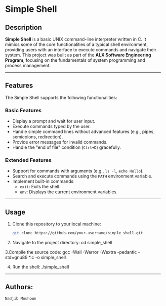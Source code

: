 # Simple Shell

## Description
**Simple Shell** is a basic UNIX command-line interpreter written in C. It mimics some of the core functionalities of a typical shell environment, providing users with an interface to execute commands and navigate their system. This project was built as part of the **ALX Software Engineering Program**, focusing on the fundamentals of system programming and process management.

---

## Features
The Simple Shell supports the following functionalities:

### Basic Features
- Display a prompt and wait for user input.
- Execute commands typed by the user.
- Handle simple command lines without advanced features (e.g., pipes, semicolons, redirection).
- Provide error messages for invalid commands.
- Handle the "end of file" condition (`Ctrl+D`) gracefully.

### Extended Features
- Support for commands with arguments (e.g., `ls -l`, `echo Hello`).
- Search and execute commands using the `PATH` environment variable.
- Implement built-in commands:
  - `exit`: Exits the shell.
  - `env`: Displays the current environment variables.

---

## Usage
1. Clone this repository to your local machine:
   ```bash
   git clone https://github.com/your-username/simple_shell.git
   
2. Navigate to the project directory:
    cd simple_shell

3.Compile the source code:
    gcc -Wall -Werror -Wextra -pedantic -std=gnu89 *.c -o simple_shell

4. Run the shell:
    ./simple_shell

---

## Authors:
    Nadjib Mouhoun

